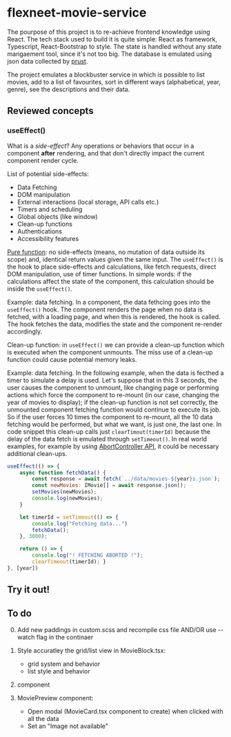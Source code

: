 # flexneet-movie-service

The pourpose of this project is to re-achieve frontend knowledge using React. The tech stack used to build it is quite simple: React as framework, Typescript, React-Bootstrap to style. The state is handled without any state mangaement tool, since it's not too big. The database is emulated using json data collected by [prust](https://github.com/prust/wikipedia-movie-data).

The project emulates a blockbuster service in which is possible to list movies, add to a list of favourites, sort in different ways (alphabetical, year, genre), see the descriptions and their data.

## Reviewed concepts
### useEffect()
What is a _side-effect_? Any operations or behaviors that occur in a component **after** rendering, and that don't directly impact the current component render cycle.

List of potential side-effects:
- Data Fetching
- DOM manipulation
- External interactions (local storage, API calls etc.)
- Timers and scheduling
- Global objects (like window)
- Clean-up functions
- Authentications
- Accessibility features

[Pure function](https://en.wikipedia.org/wiki/Pure_function): no side-effects (means, no mutation of data outside its scope) and, identical return values given the same input. The `useEffect()` is the hook to place side-effects and calculations, like fetch requests, direct DOM manipulation, use of timer functions.
In simple words: if the calculations affect the state of the component, this calculation should be inside the `useEffect()`.

Example: data fetching.
In a component, the data fethcing goes into the `useEffect()` hook. The component renders the page when no data is fetched, with a loading page, and when this is rendered, the hook is called. The hook fetches the data, modifies the state and the component re-render accordingly.

Clean-up function: in `useEffect()` we can provide a clean-up function which is executed when the component unmounts. The miss use of a clean-up function could cause potential memory leaks.

Example: data fetching.
In the following example, when the data is fecthed a timer to simulate a delay is used. Let's suppose that in this 3 seconds, the user causes the component to unmount, like changing page or performing actions which force the component to re-mount (in our case, changing the year of movies to display); if the clean-up function is not set correctly, the unmounted component fetching function would continue to execute its job. So if the user forces 10 times the component to re-mount, all the 10 data fetching would be performed, but what we want, is just one, the last one. In code snippet this clean-up calls just `clearTimout(timerId)` because the delay of the data fetch is emulated through `setTimeout()`. In real world examples, for example by using [AbortController API](https://developer.mozilla.org/en-US/docs/Web/API/AbortController), it could be necessary additional clean-ups.
```js
useEffect(() => {
	async function fetchData() {
		const response = await fetch(`../data/movies-${year}s.json`);
		const newMovies: IMovie[] = await response.json();
		setMovies(newMovies);
		console.log(newMovies);
	}

	let timerId = setTimeout(() => {
		console.log("Fetching data...")
		fetchData();
	}, 3000);

	return () => {
		console.log("! FETCHING ABORTED !");
		clearTimeout(timerId); }
}, [year])
```

## Try it out!

## To do
0) Add new paddings in custom.scss and recompile css file AND/OR use --watch flag in the continaer

1) Style accuratley the grid/list view in MovieBlock.tsx:
	- grid system and behavior
	- list style and behavior
2) <MyList /> component
3) MoviePreview component:
	- Open modal (MovieCard.tsx component to create) when clicked with all the data
	- Set an "Image not available"
